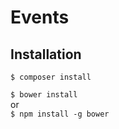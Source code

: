 Events
======

Installation
------------
`
$ composer install
`

`
$ bower install
`  
or  
`
$ npm install -g bower
`